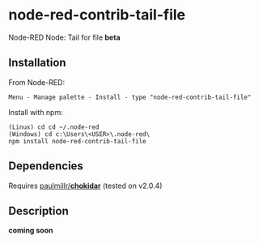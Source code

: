 # node-red-contrib-tail-file
Node-RED Node: Tail for file **beta**
## Installation
From Node-RED:
```
Menu - Manage palette - Install - type "node-red-contrib-tail-file"
```
Install with npm:
```
(Linux) cd cd ~/.node-red
(Windows) cd c:\Users\<USER>\.node-red\
npm install node-red-contrib-tail-file
```
## Dependencies
Requires [paulmillr/**chokidar**](https://github.com/paulmillr/chokidar) (tested on v2.0.4)
## Description
**coming soon**
